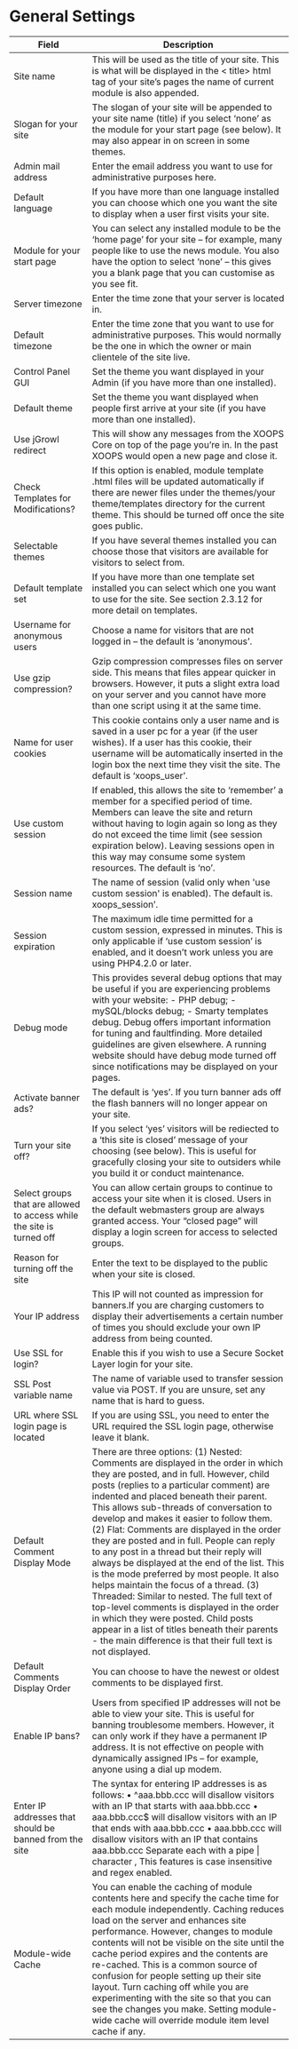 # General Settings

| Field | Description |
| --- | --- |
| Site name | This will be used as the title of your site. This is what will be displayed in the &lt; title&gt;  html tag of your site’s pages the name of current module is also appended. |
| Slogan for your site | The slogan of your site will be appended to your site name \(title\) if you select ‘none’ as the module for your start page \(see below\). It may also appear in on screen in some themes. |
| Admin mail address | Enter the email address you want to use for administrative purposes here. |
| Default language | If you have more than one language installed you can choose which one you want the site to display when a user first visits your site. |
| Module for your start page | You can select any installed module to be the ‘home page’ for your site – for example, many people like to use the news module. You also have the option to select ‘none’ – this gives you a blank page that you can customise as you see fit. |
| Server timezone | Enter the time zone that your server is located in. |
| Default timezone | Enter the time zone that you want to use for administrative purposes. This would normally be the one in which the owner or main clientele of the site live. |
| Control Panel GUI | Set the theme you want displayed in your Admin \(if you have more than one installed\). |
| Default theme | Set the theme you want displayed when people first arrive at your site \(if you have more than one installed\). |
| Use jGrowl redirect | This will show any messages from the XOOPS Core on top of the page you’re in. In the past XOOPS would open a new page and close it. |
| Check Templates for Modifications? | If this option is enabled, module template .html files will be updated automatically if there are newer files under the themes/your theme/templates directory for the current theme. This should be turned off once the site goes public. |
| Selectable themes | If you have several themes installed you can choose those that visitors are available for visitors to select from. |
| Default template set | If you have more than one template set installed you can select which one you want to use for the site. See section 2.3.12 for more detail on templates. |
| Username for anonymous users | Choose a name for visitors that are not logged in – the default is ‘anonymous’. |
| Use gzip compression? | Gzip compression compresses files on server side. This means that files appear quicker in browsers. However, it puts a slight extra load on your server and you cannot have more than one script using it at the same time. |
| Name for user cookies | This cookie contains only a user name and is saved in a user pc for a year \(if the user wishes\). If a user has this cookie, their username will be automatically inserted in the login box the next time they visit the site. The default is ‘xoops\_user’. |
| Use custom session | If enabled, this allows the site to ‘remember’ a member for a specified period of time. Members can leave the site and return without having to login again so long as they do not exceed the time limit \(see session expiration below\). Leaving sessions open in this way may consume some system resources. The default is ‘no’. |
| Session name | The name of session \(valid only when 'use custom session' is enabled\). The default is. xoops\_session’. |
| Session expiration | The maximum idle time permitted for a custom session, expressed in minutes. This is only applicable if ‘use custom session’ is enabled, and it doesn’t work unless you are using PHP4.2.0 or later. |
| Debug mode | This provides several debug options that may be useful if you are experiencing problems with your website: -    PHP debug; -    mySQL/blocks debug; -    Smarty templates debug. Debug offers important information for tuning and faultfinding. More detailed guidelines are given elsewhere. A running website should have debug mode turned off since notifications may be displayed on your pages. |
| Activate banner ads? | The default is ‘yes’. If you turn banner ads off the flash banners will no longer appear on your site. |
| Turn your site off? | If you select ‘yes’ visitors will be rediected to a ‘this site is closed’ message of your choosing \(see below\). This is useful for gracefully closing your site to outsiders while you build it or conduct maintenance. |
| Select groups that are allowed to access while the site is turned off | You can allow certain groups to continue to access your site when it is closed.  Users in the default webmasters group are always granted access. Your “closed page” will display a login screen for access to selected groups. |
| Reason for turning off the site | Enter the text to be displayed to the public when your site is closed. |
| Your IP address | This IP will not counted as impression for banners.If you are charging customers to display their advertisements a certain number of times you should exclude your own IP address from being counted. |
| Use SSL for login? | Enable this if you wish to use a Secure Socket Layer login for your site. |
| SSL Post variable name | The name of variable used to transfer session value via POST. If you are unsure, set any name that is hard to guess. |
| URL where SSL login page is located | If you are using SSL, you need to enter the URL required the SSL login page, otherwise leave it blank. |
| Default Comment Display Mode | There are three options:  \(1\)    Nested: Comments are displayed in the order in which they are posted, and in full. However, child posts \(replies to a particular comment\) are indented and placed beneath their parent. This allows sub-threads of conversation to develop and makes it easier to follow them.   \(2\) Flat: Comments are displayed in the order they are posted and in full. People can reply to any post in a thread but their reply will always be displayed at the end of the list. This is the mode preferred by most people. It also helps maintain the focus of a thread.   \(3\) Threaded: Similar to nested. The full text of top-level comments is displayed in the order in which they were posted. Child posts appear in a list of titles beneath their parents - the main difference is that their full text is not displayed. |
| Default Comments Display Order | You can choose to have the newest or oldest comments to be displayed first. |
| Enable IP bans? | Users from specified IP addresses will not be able to view your site. This is useful for banning troublesome members. However, it can only work if they have a permanent IP address. It is not effective on people with dynamically assigned IPs – for example, anyone using a dial up modem. |
| Enter IP addresses that should be banned from the site | The syntax for entering IP addresses is as follows: •    ^aaa.bbb.ccc will disallow visitors with an IP that starts with aaa.bbb.ccc  •    aaa.bbb.ccc$ will disallow visitors with an IP that ends with aaa.bbb.ccc  •    aaa.bbb.ccc will disallow visitors with an IP that contains aaa.bbb.ccc   Separate each with a pipe \|  character , This features is case insensitive and regex enabled. |
| Module-wide Cache | You can enable the caching of module contents here and specify the cache time for each module independently. Caching reduces load on the server and enhances site performance. However, changes to module contents will not be visible on the site until the cache period expires and the contents are re-cached. This is a common source of confusion for people setting up their site layout. Turn caching off while you are experimenting with the site so that you can see the changes you make. Setting module-wide cache will override module item level cache if any. |

